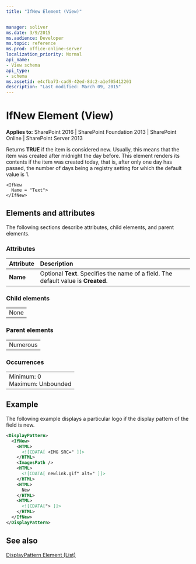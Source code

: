 ```yaml
---
title: "IfNew Element (View)"


manager: soliver
ms.date: 3/9/2015
ms.audience: Developer
ms.topic: reference
ms.prod: office-online-server
localization_priority: Normal
api_name:
- View schema
api_type:
- schema
ms.assetid: e4cfba73-cad9-42ed-8dc2-a1ef05412201
description: "Last modified: March 09, 2015"
---
```


# IfNew Element (View)

 
  
 **Applies to:** SharePoint 2016 | SharePoint Foundation 2013 | SharePoint Online | SharePoint Server 2013
  
Returns **TRUE** if the item is considered new. Usually, this means that the item was created after midnight the day before. This element renders its contents if the item was created today, that is, after only one day has passed, the number of days being a registry setting for which the default value is 1. 
  
```
<IfNew
  Name = "Text">
</IfNew>
```

## Elements and attributes

The following sections describe attributes, child elements, and parent elements.

### Attributes

|**Attribute**|**Description**|
|:-----|:-----|
|**Name** <br/> |Optional **Text**. Specifies the name of a field. The default value is **Created**.  <br/> |
   
### Child elements

||
|:-----|
|None |
   
### Parent elements

||
|:-----|
|Numerous |
   
### Occurrences

||
|:-----|
|Minimum: 0  <br/> Maximum: Unbounded  <br/> |
   
## Example

The following example displays a particular logo if the display pattern of the field is new.
  
```XML
<DisplayPattern>
  <IfNew>
    <HTML>
      <![CDATA[ <IMG SRC=" ]]>
    </HTML>
    <ImagesPath />
    <HTML>
      <![CDATA[ newlink.gif" alt=" ]]>
    </HTML>
    <HTML>
      New
    </HTML>
    <HTML>
      <![CDATA["> ]]>
    </HTML>
  </IfNew>
</DisplayPattern>
```

## See also



[DisplayPattern Element (List)](displaypattern-element-list.md)

